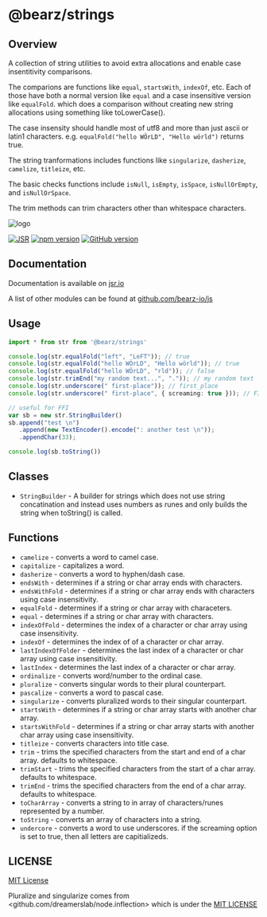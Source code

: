 # @bearz/strings

## Overview

A collection of string utilities to avoid extra allocations and enable case insentitivity comparisons.

The comparions are functions like `equal`, `startsWith`, `indexOf`, etc. Each of those
have both a normal version like `equal` and a case insensitive version like `equalFold`.
which does a comparison without creating new string allocations using something like toLowerCase().

The case insensity should handle most of utf8 and more than just ascii or latin1 characters.
e.g. `equalFold("hello WÖrLD", "Hello wörld")` returns true.

The string tranformations includes functions like `singularize`, `dasherize`, `camelize`, `titleize`, etc.

The basic checks functions include `isNull`, `isEmpty`, `isSpace`, `isNullOrEmpty`, and `isNullOrSpace`.

The trim methods can trim characters other than whitespace characters.

![logo](https://raw.githubusercontent.com/bearz-io/js/refs/heads/main/eng/assets/bearz.io.png)

[![JSR](https://jsr.io/badges/@bearz/strings)](https://jsr.io/@bearz/strings)
[![npm version](https://badge.fury.io/js/@bearz%2Fstrings.svg)](https://badge.fury.io/js/@bearz%2Fstrings)
[![GitHub version](https://badge.fury.io/gh/bearz-io%2Fjs-strings.svg)](https://badge.fury.io/gh/bearz-io%2Fjs-strings)

## Documentation

Documentation is available on [jsr.io](https://jsr.io/@bearz/strings/doc)

A list of other modules can be found at [github.com/bearz-io/js](https://github.com/bearz-io/js)

## Usage

```typescript
import * from str from '@bearz/strings'

console.log(str.equalFold("left", "LeFT")); // true
console.log(str.equalFold("hello WÖrLD", "Hello wörld")); // true
console.log(str.equalFold("hello WÖrLD", "rld")); // false
console.log(str.trimEnd("my random text...", ".")); // my random text
console.log(str.underscore(" first-place")); // first_place
console.log(str.underscore(" first-place", { screaming: true })); // FIRST_PLACE

// useful for FFI
var sb = new str.StringBuilder()
sb.append("test \n")
   .append(new TextEncoder().encode(": another test \n"));
   .appendChar(33);

console.log(sb.toString())
```

## Classes

- `StringBuilder` - A builder for strings which does not use string concatination
  and instead uses numbers as runes and only builds the string when toString() is called.

## Functions

- `camelize` - converts a word to camel case.
- `capitalize` - capitalizes a word.
- `dasherize` - converts a word to hyphen/dash case.
- `endsWith` - determines if a string or char array ends with characters.
- `endsWithFold` - determines if a string or char array ends with characters using case insensitivity.
- `equalFold` - determines if a string or char array with characeters.
- `equal` -  determines if a string or char array with characters.
- `indexOfFold` - determines the index of a character or char array using case insensitivity.
- `indexOf` - determines the index of of a character or char array.
- `lastIndexOfFolder` - determines the last index of a character or char array using case insensitivity.
- `lastIndex` - determines the last index of a character or char array.
- `ordinalize` - converts word/number to the ordinal case.
- `pluralize` - converts singular words to their plural counterpart.
- `pascalize` - converts a word to pascal case.
- `singularize` - converts pluralized words to their singular counterpart.
- `startsWith` - determines if a string or char array starts with another char array.
- `startsWithFold` - determines if a string or char array starts with another char array using case insensitivity.
- `titleize` - converts characters into title case.
- `trim` - trims the specified characters from the start and end of a char array.  defaults to whitespace.
- `trimStart` - trims the specified characters from the start of a char array. defaults to whitespace.
- `trimEnd` - trims the specified characters from the end of a char array. defaults to whitespace.
- `toCharArray` - converts a string to in array of characters/runes represented by a number.
- `toString` - converts an array of characters into a string.
- `undercore` - converts a word to use underscores. if the screaming option is set to true, then
   all letters are capitializeds.

## LICENSE

[MIT License](./LICENSE.md)

Pluralize and singularize comes from
<github.com/dreamerslab/node.inflection> which is under the
[MIT LICENSE](https://github.com/dreamerslab/node.inflection/blob/master/LICENSE)
